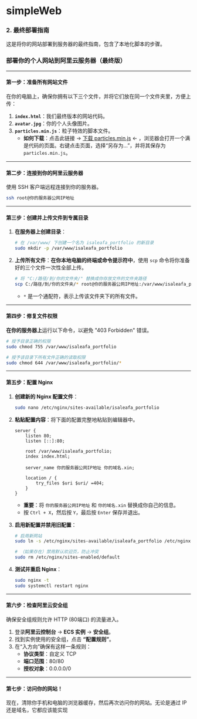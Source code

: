 # simpleWeb

### 2. 最终部署指南

这是将你的网站部署到服务器的最终指南，包含了本地化脚本的步骤。


### 部署你的个人网站到阿里云服务器（最终版）

---

#### **第一步：准备所有网站文件**

在你的电脑上，确保你拥有以下三个文件，并将它们放在同一个文件夹里，方便上传：

1.  **`index.html`**：我们最终版本的网站代码。
2.  **`avatar.jpg`**：你的个人头像图片。
3.  **`particles.min.js`**：粒子特效的脚本文件。
    * **如何下载**：点击此链接 -> [下载 particles.min.js](https://cdn.jsdelivr.net/npm/particles.js@2.0.0/particles.min.js) <- ，浏览器会打开一个满是代码的页面。右键点击页面，选择“另存为...”，并将其保存为 `particles.min.js`。

---

#### **第二步：连接到你的阿里云服务器**

使用 SSH 客户端远程连接到你的服务器。
```bash
ssh root@你的服务器公网IP地址
```

---

#### **第三步：创建并上传文件到专属目录**

1.  **在服务器上创建目录**：
    ```bash
    # 在 /var/www/ 下创建一个名为 isaleafa_portfolio 的新目录
    sudo mkdir -p /var/www/isaleafa_portfolio
    ```

2.  **上传所有文件**：**在你本地电脑的终端或命令提示符中**，使用 `scp` 命令将你准备好的三个文件一次性全部上传。
    ```bash
    # 将 "C:/路径/到/你的文件夹/" 替换成你存放文件的文件夹路径
    scp C:/路径/到/你的文件夹/* root@你的服务器公网IP地址:/var/www/isaleafa_portfolio/
    ```
    * `*` 是一个通配符，表示上传该文件夹下的所有文件。

---

#### **第四步：修复文件权限**

**在你的服务器上**运行以下命令，以避免 "403 Forbidden" 错误。

```bash
# 授予目录正确的权限
sudo chmod 755 /var/www/isaleafa_portfolio

# 授予该目录下所有文件正确的读取权限
sudo chmod 644 /var/www/isaleafa_portfolio/*
```

---

#### **第五步：配置 Nginx**

1.  **创建新的 Nginx 配置文件**：
    ```bash
    sudo nano /etc/nginx/sites-available/isaleafa_portfolio
    ```
2.  **粘贴配置内容**：将下面的配置完整地粘贴到编辑器中。
    ```nginx
    server {
        listen 80;
        listen [::]:80;

        root /var/www/isaleafa_portfolio;
        index index.html;

        server_name 你的服务器公网IP地址 你的域名.xin;

        location / {
            try_files $uri $uri/ =404;
        }
    }
    ```
    * **重要**：将 `你的服务器公网IP地址` 和 `你的域名.xin` 替换成你自己的信息。
    * 按 `Ctrl + X`，然后按 `Y`，最后按 `Enter` 保存并退出。

3.  **启用新配置并禁用旧配置**：
    ```bash
    # 启用新网站
    sudo ln -s /etc/nginx/sites-available/isaleafa_portfolio /etc/nginx/sites-enabled/
    
    # （如果存在）禁用默认欢迎页，防止冲突
    sudo rm /etc/nginx/sites-enabled/default
    ```

4.  **测试并重启 Nginx**：
    ```bash
    sudo nginx -t
    sudo systemctl restart nginx
    ```

---

#### **第六步：检查阿里云安全组**

确保安全组规则允许 HTTP (80端口) 的流量进入。

1.  登录**阿里云控制台** -> **ECS 实例** -> **安全组**。
2.  找到实例使用的安全组，点击 **“配置规则”**。
3.  在“入方向”确保有这样一条规则：
    * **协议类型**：自定义 TCP
    * **端口范围**：80/80
    * **授权对象**：0.0.0.0/0

---

#### **第七步：访问你的网站！**

现在，清除你手机和电脑的浏览器缓存，然后再次访问你的网站。无论是通过 IP 还是域名，它都应该能实现